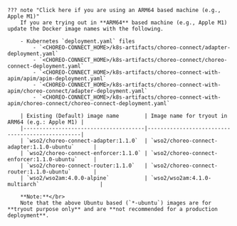 
    ??? note "Click here if you are using an ARM64 based machine (e.g., Apple M1)"
        If you are trying out in **ARM64** based machine (e.g., Apple M1) update the Docker image names with the following.
    
        - Kubernetes `deployment.yaml` files
            - `<CHOREO-CONNECT_HOME>/k8s-artifacts/choreo-connect/adapter-deployment.yaml`
            - `<CHOREO-CONNECT_HOME>/k8s-artifacts/choreo-connect/choreo-connect-deployment.yaml`
            - `<CHOREO-CONNECT_HOME>/k8s-artifacts/choreo-connect-with-apim/apim/apim-deployment.yaml`
            - `<CHOREO-CONNECT_HOME>/k8s-artifacts/choreo-connect-with-apim/choreo-connect/adapter-deployment.yaml`
            - `<CHOREO-CONNECT_HOME>/k8s-artifacts/choreo-connect-with-apim/choreo-connect/choreo-connect-deployment.yaml`
        
        | Existing (Default) image name        | Image name for tryout in ARM64 (e.g.: Apple M1) |
        |--------------------------------------|-------------------------------------------------|
        | `wso2/choreo-connect-adapter:1.1.0`  | `wso2/choreo-connect-adapter:1.1.0-ubuntu`      |
        | `wso2/choreo-connect-enforcer:1.1.0` | `wso2/choreo-connect-enforcer:1.1.0-ubuntu`     |
        | `wso2/choreo-connect-router:1.1.0`   | `wso2/choreo-connect-router:1.1.0-ubuntu`       |
        | `wso2/wso2am:4.0.0-alpine`           | `wso2/wso2am:4.1.0-multiarch`                   |
    
        **Note:**</br>
        Note that the above Ubuntu based (`*-ubuntu`) images are for **tryout purpose only** and are **not recommended for a production deployment**.
